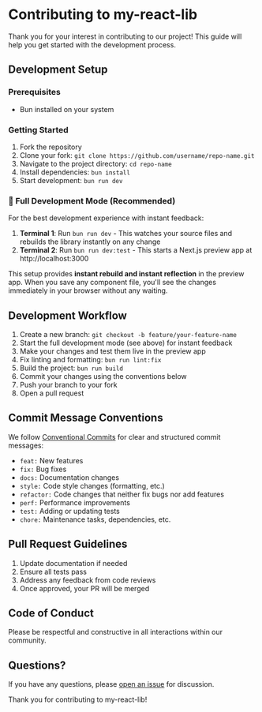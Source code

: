 # Contributing to my-react-lib

Thank you for your interest in contributing to our project! This guide will help you get started with the development process.

## Development Setup

### Prerequisites

- Bun installed on your system

### Getting Started

1. Fork the repository
2. Clone your fork: `git clone https://github.com/username/repo-name.git`
3. Navigate to the project directory: `cd repo-name`
4. Install dependencies: `bun install`
5. Start development: `bun run dev`

### 🚀 Full Development Mode (Recommended)

For the best development experience with instant feedback:

1. **Terminal 1**: Run `bun run dev` - This watches your source files and rebuilds the library instantly on any change
2. **Terminal 2**: Run `bun run dev:test` - This starts a Next.js preview app at http://localhost:3000

This setup provides **instant rebuild and instant reflection** in the preview app. When you save any component file, you'll see the changes immediately in your browser without any waiting.

## Development Workflow

1. Create a new branch: `git checkout -b feature/your-feature-name`
2. Start the full development mode (see above) for instant feedback
3. Make your changes and test them live in the preview app
4. Fix linting and formatting: `bun run lint:fix`
5. Build the project: `bun run build`
6. Commit your changes using the conventions below
7. Push your branch to your fork
8. Open a pull request

## Commit Message Conventions

We follow [Conventional Commits](https://www.conventionalcommits.org/) for clear and structured commit messages:

- `feat:` New features
- `fix:` Bug fixes
- `docs:` Documentation changes
- `style:` Code style changes (formatting, etc.)
- `refactor:` Code changes that neither fix bugs nor add features
- `perf:` Performance improvements
- `test:` Adding or updating tests
- `chore:` Maintenance tasks, dependencies, etc.

## Pull Request Guidelines

1. Update documentation if needed
2. Ensure all tests pass
3. Address any feedback from code reviews
4. Once approved, your PR will be merged

## Code of Conduct

Please be respectful and constructive in all interactions within our community.

## Questions?

If you have any questions, please [open an issue](https://github.com/username/repo-name/issues/new) for discussion.

Thank you for contributing to my-react-lib!
